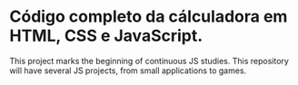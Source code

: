 # Código completo da cálculadora em HTML, CSS e JavaScript.
This project marks the beginning of continuous JS studies. This repository will have several JS projects, from small applications to games.
